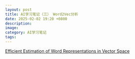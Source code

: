 ```yaml
---
layout: post
title: AI学习笔记（三） Word2Vec分析
date: 2025-02-02 19:20 +0800
description:
image:
category: AI学习笔记
tags:
---
```


[Efficient Estimation of Word Representations in Vector Space](https://arxiv.org/pdf/1301.3781v3)